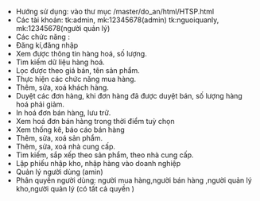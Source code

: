 - Hướng sử dụng: vào thư mục /master/do_an/html/HTSP.html
- Các tài khoản:
tk:admin, mk:12345678(admin)
tk:nguoiquanly, mk:12345678(người quản lý)
- Các chức năng :
- Đăng kí,đăng nhập
- Xem được thông tin hàng hoá, số lượng.
- Tìm kiếm dữ liệu hàng hoá.
- Lọc được theo giá bán, tên sản phẩm.
- Thực hiện các chức năng mua hàng.
- Thêm, sửa, xoá khách hàng.
- Duyệt các đơn hàng, khi đơn hàng đã được duyệt bán, số lượng hàng hoá
phải giảm.
- In hoá đơn bán hàng, lưu trữ.
- Xem hoá đơn bán hàng trong thời điểm tuỳ chọn
- Xem thống kê, báo cáo bán hàng
- Thêm, sửa, xoá sản phẩm.
- Thêm, sửa, xoá nhà cung cấp.
- Tìm kiếm, sắp xếp theo sản phẩm, theo nhà cung cấp.
- Lập phiếu nhập kho, nhập hàng vào doanh nghiệp
- Quản lý người dùng (amin) 
- Phân quyền người dùng: người mua hàng,người bán hàng ,người quản lý kho,người quản lý (có tất cả quyền )
